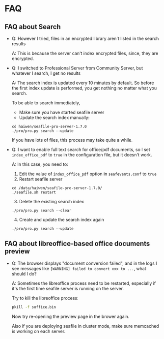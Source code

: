 # FAQ
## <a id="wiki-search-faq"></a>FAQ about Search ##

- Q: However I tried, files in an encrypted library aren't listed in the search results

  A: This is because the server can't index encrypted files, since, they are encrypted.

- Q: I switched to Professional Server from Community Server, but whatever I search, I get no results

  A: The search index is updated every 10 minutes by default. So before the first index update is performed, you get nothing no matter what you search.

  To be able to search immediately,

  - Make sure you have started seafile server
  - Update the search index manually:
  ```
  cd haiwen/seafile-pro-server-1.7.0
  ./pro/pro.py search --update
  ```

  If you have lots of files, this process may take quite a while.

- Q: I want to enable full text search for office/pdf documents, so I set `index_office_pdf` to `true` in the configuration file, but it doesn't work.

  A: In this case, you need to:
  1. Edit the value of `index_office_pdf` option in `seafevents.conf` to `true`
  2. Restart seafile server
  ```
  cd /data/haiwen/seafile-pro-server-1.7.0/
  ./seafile.sh restart
  ```
  3. Delete the existing search index
  ```
  ./pro/pro.py search --clear
  ```
  4. Create and update the search index again
  ```
  ./pro/pro.py search --update
  ```


## <a id="wiki-office-preview-faq"></a>FAQ about libreoffice-based office documents preview ##

- Q: The browser displays "document conversion failed", and in the logs I see messages like `[WARNING] failed to convert xxx to ...`, what should I do?

  A: Sometimes the libreoffice process need to be restarted, especially if it's the first time seafile server is running on the server.

  Try to kill the libreoffice process:
  ```sh
  pkill -f soffice.bin
  ```
  Now try re-opening the preview page in the brower again.

  Also if you are deploying seafile in cluster mode, make sure memcached is working on each server.
